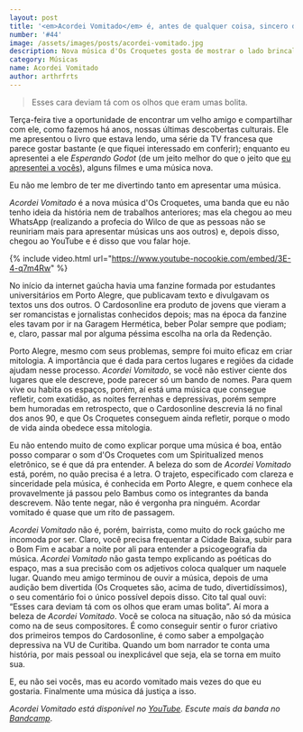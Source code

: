 ```yaml
---
layout: post
title: '<em>Acordei Vomitado</em> é, antes de qualquer coisa, sincero demais'
number: '#44'
image: /assets/images/posts/acordei-vomitado.jpg
description: Nova música d'Os Croquetes gosta de mostrar o lado brincalhão. Escute de perto.
category: Músicas
name: Acordei Vomitado
author: arthrfrts
---
```


> Esses cara deviam tá com os olhos que eram umas bolita.

Terça-feira tive a oportunidade de encontrar um velho amigo e compartilhar com ele, como fazemos há anos, nossas últimas descobertas culturais. Ele me apresentou o livro que estava lendo, uma série da TV francesa que parece gostar bastante (e que fiquei interessado em conferir); enquanto eu apresentei a ele _Esperando Godot_ (de um jeito melhor do que o jeito que [eu apresentei a vocês](http://paomortadela.com.br/esperando-godot.html)), alguns filmes e uma música nova.

Eu não me lembro de ter me divertindo tanto em apresentar uma música.

_Acordei Vomitado_ é a nova música d'Os Croquetes, uma banda que eu não tenho ideia da história nem de trabalhos anteriores; mas ela chegou ao meu WhatsApp (realizando a profecia do Wilco de que as pessoas não se reuniriam mais para apresentar músicas uns aos outros) e, depois disso, chegou ao YouTube e é disso que vou falar hoje.

{% include video.html url="https://www.youtube-nocookie.com/embed/3E-4-q7m4Rw" %}

No início da internet gaúcha havia uma fanzine formada por estudantes universitários em Porto Alegre, que publicavam texto e divulgavam os textos uns dos outros. O Cardosonline era produto de jovens que vieram a ser romancistas e jornalistas conhecidos depois; mas na época da fanzine eles tavam por ir na Garagem Hermética, beber Polar sempre que podiam; e, claro, passar mal por alguma péssima escolha na orla da Redenção.

Porto Alegre, mesmo com seus problemas, sempre foi muito eficaz em criar mitologia. A importância que é dada para certos lugares e regiões da cidade ajudam nesse processo. _Acordei Vomitado_, se você não estiver ciente dos lugares que ele descreve, pode parecer só um bando de nomes. Para quem vive ou habita os espaços, porém, aí está uma música que consegue refletir, com exatidão, as noites ferrenhas e depressivas, porém sempre bem humoradas em retrospecto, que o Cardosonline descrevia lá no final dos anos 90, e que Os Croquetes conseguem ainda refletir, porque o modo de vida ainda obedece essa mitologia.

Eu não entendo muito de como explicar porque uma música é boa, então posso comparar o som d'Os Croquetes com um Spiritualized menos eletrônico, se é que dá pra entender. A beleza do som de _Acordei Vomitado_ está, porém, no quão precisa é a letra. O trajeto, especificado com clareza e sinceridade pela música, é conhecida em Porto Alegre, e quem conhece ela provavelmente já passou pelo Bambus como os integrantes da banda descrevem. Não tente negar, não é vergonha pra ninguém. Acordar vomitado é quase que um rito de passagem.

_Acordei Vomitado_ não é, porém, bairrista, como muito do rock gaúcho me incomoda por ser. Claro, você precisa frequentar a Cidade Baixa, subir para o Bom Fim e acabar a noite por ali para entender a psicogeografia da música. _Acordei Vomitado_ não gasta tempo explicando as poéticas do espaço, mas a sua precisão com os adjetivos coloca qualquer um naquele lugar. Quando meu amigo terminou de ouvir a música, depois de uma audição bem divertida (Os Croquetes são, acima de tudo, divertidíssimos), o seu comentário foi o único possível depois disso. Cito tal qual ouvi: “Esses cara deviam tá com os olhos que eram umas bolita”. Aí mora a beleza de _Acordei Vomitado_. Você se coloca na situação, não só da música como na de seus compositores. É como conseguir sentir o furor criativo dos primeiros tempos do Cardosonline, é como saber a empolgaçào depressiva na VU de Curitiba. Quando um bom narrador te conta uma história, por mais pessoal ou inexplicável que seja, ela se torna em muito sua.

E, eu não sei vocês, mas eu acordo vomitado mais vezes do que eu gostaria. Finalmente uma música dá justiça a isso.

_Acordei Vomitado está disponível no [YouTube](https://www.youtube.com/watch?v=3E-4-q7m4Rw). Escute mais da banda no [Bandcamp](https://oscroquetes.bandcamp.com/)_.
